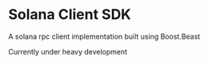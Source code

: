 # Solana Client SDK

A solana rpc client implementation built using Boost.Beast

Currently under heavy development